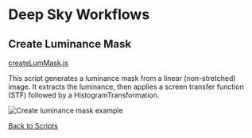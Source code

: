 # Deep Sky Workflows

## Create Luminance Mask

[createLumMask.js](./createLumMask.js)

This script generates a luminance mask from a linear (non-stretched) image. It extracts the luminance, then applies a screen transfer function (STF) followed by a HistogramTransformation.

![Create luminance mask example](./images/createlummask.png)

[Back to Scripts](../README.md)